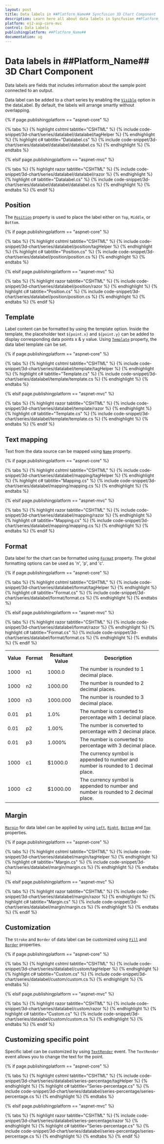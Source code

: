 ```yaml
---
layout: post
title: Data labels in ##Platform_Name## Syncfusion 3D Chart Component
description: Learn here all about data labels in Syncfusion ##Platform_Name## 3D Chart component of Syncfusion Essential JS 2 and more.
platform: ej2-asp-core-mvc
control: Data Labels
publishingplatform: ##Platform_Name##
documentation: ug
---
```



# Data labels in ##Platform_Name## 3D Chart Component

Data labels are fields that includes information about the sample point connected to an output.

Data label can be added to a chart series by enabling the [`Visible`](https://help.syncfusion.com/cr/aspnetcore-js2/Syncfusion.EJ2.Charts.Chart3DDataLabelSettings.html#Syncfusion_EJ2_Charts_Chart3DDataLabelSettings_Visible) option in the dataLabel. By default, the labels will arrange smartly without overlapping.

{% if page.publishingplatform == "aspnet-core" %}

{% tabs %}
{% highlight cshtml tabtitle="CSHTML" %}
{% include code-snippet/3d-chart/series/datalabel/datalabel/tagHelper %}
{% endhighlight %}
{% highlight c# tabtitle="Datalabel.cs" %}
{% include code-snippet/3d-chart/series/datalabel/datalabel/datalabel.cs %}
{% endhighlight %}
{% endtabs %}

{% elsif page.publishingplatform == "aspnet-mvc" %}

{% tabs %}
{% highlight razor tabtitle="CSHTML" %}
{% include code-snippet/3d-chart/series/datalabel/datalabel/razor %}
{% endhighlight %}
{% highlight c# tabtitle="Datalabel.cs" %}
{% include code-snippet/3d-chart/series/datalabel/datalabel/datalabel.cs %}
{% endhighlight %}
{% endtabs %}
{% endif %}



## Position

The [`Position`](https://help.syncfusion.com/cr/aspnetcore-js2/Syncfusion.EJ2.Charts.Chart3DDataLabelSettings.html#Syncfusion_EJ2_Charts_Chart3DDataLabelSettings_Position) property is used to place the label either on `Top`, `Middle`, or `Bottom`.

{% if page.publishingplatform == "aspnet-core" %}

{% tabs %}
{% highlight cshtml tabtitle="CSHTML" %}
{% include code-snippet/3d-chart/series/datalabel/position/tagHelper %}
{% endhighlight %}
{% highlight c# tabtitle="Position.cs" %}
{% include code-snippet/3d-chart/series/datalabel/position/position.cs %}
{% endhighlight %}
{% endtabs %}

{% elsif page.publishingplatform == "aspnet-mvc" %}

{% tabs %}
{% highlight razor tabtitle="CSHTML" %}
{% include code-snippet/3d-chart/series/datalabel/position/razor %}
{% endhighlight %}
{% highlight c# tabtitle="Position.cs" %}
{% include code-snippet/3d-chart/series/datalabel/position/position.cs %}
{% endhighlight %}
{% endtabs %}
{% endif %}



## Template

Label content can be formatted by using the template option. Inside the template, the placeholder text `${point.x}` and `${point.y}` can be added to display corresponding data points x & y value. Using [`Template`](https://help.syncfusion.com/cr/aspnetcore-js2/Syncfusion.EJ2.Charts.Chart3DDataLabelSettings.html#Syncfusion_EJ2_Charts_Chart3DDataLabelSettings_Template) property, the data label template can be set.

{% if page.publishingplatform == "aspnet-core" %}

{% tabs %}
{% highlight cshtml tabtitle="CSHTML" %}
{% include code-snippet/3d-chart/series/datalabel/template/tagHelper %}
{% endhighlight %}
{% highlight c# tabtitle="Template.cs" %}
{% include code-snippet/3d-chart/series/datalabel/template/template.cs %}
{% endhighlight %}
{% endtabs %}

{% elsif page.publishingplatform == "aspnet-mvc" %}

{% tabs %}
{% highlight razor tabtitle="CSHTML" %}
{% include code-snippet/3d-chart/series/datalabel/template/razor %}
{% endhighlight %}
{% highlight c# tabtitle="Template.cs" %}
{% include code-snippet/3d-chart/series/datalabel/template/template.cs %}
{% endhighlight %}
{% endtabs %}
{% endif %}



## Text mapping

Text from the data source can be mapped using [`Name`](https://help.syncfusion.com/cr/aspnetcore-js2/Syncfusion.EJ2.Charts.Chart3DDataLabelSettings.html#Syncfusion_EJ2_Charts_Chart3DDataLabelSettings_Name) property.

{% if page.publishingplatform == "aspnet-core" %}

{% tabs %}
{% highlight cshtml tabtitle="CSHTML" %}
{% include code-snippet/3d-chart/series/datalabel/mapping/tagHelper %}
{% endhighlight %}
{% highlight c# tabtitle="Mapping.cs" %}
{% include code-snippet/3d-chart/series/datalabel/mapping/mapping.cs %}
{% endhighlight %}
{% endtabs %}

{% elsif page.publishingplatform == "aspnet-mvc" %}

{% tabs %}
{% highlight razor tabtitle="CSHTML" %}
{% include code-snippet/3d-chart/series/datalabel/mapping/razor %}
{% endhighlight %}
{% highlight c# tabtitle="Mapping.cs" %}
{% include code-snippet/3d-chart/series/datalabel/mapping/mapping.cs %}
{% endhighlight %}
{% endtabs %}
{% endif %}



## Format

Data label for the chart can be formatted using [`Format`](https://help.syncfusion.com/cr/aspnetcore-js2/Syncfusion.EJ2.Charts.Chart3DDataLabelSettings.html#Syncfusion_EJ2_Charts_Chart3DDataLabelSettings_Format) property. The global formatting options can be used as 'n', 'p', and 'c'.

{% if page.publishingplatform == "aspnet-core" %}

{% tabs %}
{% highlight cshtml tabtitle="CSHTML" %}
{% include code-snippet/3d-chart/series/datalabel/format/tagHelper %}
{% endhighlight %}
{% highlight c# tabtitle="Format.cs" %}
{% include code-snippet/3d-chart/series/datalabel/format/format.cs %}
{% endhighlight %}
{% endtabs %}

{% elsif page.publishingplatform == "aspnet-mvc" %}

{% tabs %}
{% highlight razor tabtitle="CSHTML" %}
{% include code-snippet/3d-chart/series/datalabel/format/razor %}
{% endhighlight %}
{% highlight c# tabtitle="Format.cs" %}
{% include code-snippet/3d-chart/series/datalabel/format/format.cs %}
{% endhighlight %}
{% endtabs %}
{% endif %}

<table>
  <tr>
    <th>Value</th>
    <th>Format</th>
    <th>Resultant Value</th>
    <th>Description</th>
  </tr>
  <tr>
    <td>1000</td>
    <td>n1</td>
    <td>1000.0</td>
    <td>The number is rounded to 1 decimal place.</td>
  </tr>
  <tr>
    <td>1000</td>
    <td>n2</td>
    <td>1000.00</td>
    <td>The number is rounded to 2 decimal places.</td>
  </tr>
   <tr>
    <td>1000</td>
    <td>n3</td>
    <td>1000.000</td>
    <td>The number is rounded to 3 decimal place.</td>
  </tr>
  <tr>
    <td>0.01</td>
    <td>p1</td>
    <td>1.0%</td>
    <td>The number is converted to percentage with 1 decimal place.</td>
  </tr>
  <tr>
    <td>0.01</td>
    <td>p2</td>
    <td>1.00%</td>
    <td>The number is converted to percentage with 2 decimal place.</td>
  </tr>
   <tr>
    <td>0.01</td>
    <td>p3</td>
    <td>1.000%</td>
    <td>The number is converted to percentage with 3 decimal place.</td>
  </tr>
  <tr>
    <td>1000</td>
    <td>c1</td>
    <td>$1000.0</td>
    <td>The currency symbol is appended to number and number is rounded to 1 decimal place.</td>
  </tr>
   <tr>
    <td>1000</td>
    <td>c2</td>
    <td>$1000.00</td>
    <td>The currency symbol is appended to number and number is rounded to 2 decimal place.</td>
  </tr>
</table>



## Margin

[`Margin`](https://help.syncfusion.com/cr/aspnetcore-js2/Syncfusion.EJ2.Charts.Chart3DDataLabelSettings.html#Syncfusion_EJ2_Charts_Chart3DDataLabelSettings_Margin) for data label can be applied by using [`Left`](https://help.syncfusion.com/cr/aspnetcore-js2/Syncfusion.EJ2.Charts.Chart3DMargin.html#Syncfusion_EJ2_Charts_Chart3DMargin_Left), [`Right`](https://help.syncfusion.com/cr/aspnetcore-js2/Syncfusion.EJ2.Charts.Chart3DMargin.html#Syncfusion_EJ2_Charts_Chart3DMargin_Right), [`Bottom`](https://help.syncfusion.com/cr/aspnetcore-js2/Syncfusion.EJ2.Charts.Chart3DMargin.html#Syncfusion_EJ2_Charts_Chart3DMargin_Bottom) and [`Top`](https://help.syncfusion.com/cr/aspnetcore-js2/Syncfusion.EJ2.Charts.Chart3DMargin.html#Syncfusion_EJ2_Charts_Chart3DMargin_Top) properties.

{% if page.publishingplatform == "aspnet-core" %}

{% tabs %}
{% highlight cshtml tabtitle="CSHTML" %}
{% include code-snippet/3d-chart/series/datalabel/margin/tagHelper %}
{% endhighlight %}
{% highlight c# tabtitle="Margin.cs" %}
{% include code-snippet/3d-chart/series/datalabel/margin/margin.cs %}
{% endhighlight %}
{% endtabs %}

{% elsif page.publishingplatform == "aspnet-mvc" %}

{% tabs %}
{% highlight razor tabtitle="CSHTML" %}
{% include code-snippet/3d-chart/series/datalabel/margin/razor %}
{% endhighlight %}
{% highlight c# tabtitle="Margin.cs" %}
{% include code-snippet/3d-chart/series/datalabel/margin/margin.cs %}
{% endhighlight %}
{% endtabs %}
{% endif %}



## Customization

The `Stroke` and `Border` of data label can be customized using [`Fill`](https://help.syncfusion.com/cr/aspnetcore-js2/Syncfusion.EJ2.Charts.Chart3DDataLabelSettings.html#Syncfusion_EJ2_Charts_Chart3DDataLabelSettings_Fill) and [`Border`](https://help.syncfusion.com/cr/aspnetcore-js2/Syncfusion.EJ2.Charts.Chart3DDataLabelSettings.html#Syncfusion_EJ2_Charts_Chart3DDataLabelSettings_Border) properties.

{% if page.publishingplatform == "aspnet-core" %}

{% tabs %}
{% highlight cshtml tabtitle="CSHTML" %}
{% include code-snippet/3d-chart/series/datalabel/custom/tagHelper %}
{% endhighlight %}
{% highlight c# tabtitle="Custom.cs" %}
{% include code-snippet/3d-chart/series/datalabel/custom/custom.cs %}
{% endhighlight %}
{% endtabs %}

{% elsif page.publishingplatform == "aspnet-mvc" %}

{% tabs %}
{% highlight razor tabtitle="CSHTML" %}
{% include code-snippet/3d-chart/series/datalabel/custom/razor %}
{% endhighlight %}
{% highlight c# tabtitle="Custom.cs" %}
{% include code-snippet/3d-chart/series/datalabel/custom/custom.cs %}
{% endhighlight %}
{% endtabs %}
{% endif %}



## Customizing specific point

Specific label can be customized by using [`TextRender`](https://help.syncfusion.com/cr/aspnetcore-js2/Syncfusion.EJ2.Charts.Chart3D.html#Syncfusion_EJ2_Charts_Chart3D_TextRender) event.  The `TextRender` event allows you to change the text for the point.

{% if page.publishingplatform == "aspnet-core" %}

{% tabs %}
{% highlight cshtml tabtitle="CSHTML" %}
{% include code-snippet/3d-chart/series/datalabel/series-percentage/tagHelper %}
{% endhighlight %}
{% highlight c# tabtitle="Series-percentage.cs" %}
{% include code-snippet/3d-chart/series/datalabel/series-percentage/series-percentage.cs %}
{% endhighlight %}
{% endtabs %}

{% elsif page.publishingplatform == "aspnet-mvc" %}

{% tabs %}
{% highlight razor tabtitle="CSHTML" %}
{% include code-snippet/3d-chart/series/datalabel/series-percentage/razor %}
{% endhighlight %}
{% highlight c# tabtitle="Series-percentage.cs" %}
{% include code-snippet/3d-chart/series/datalabel/series-percentage/series-percentage.cs %}
{% endhighlight %}
{% endtabs %}
{% endif %}


